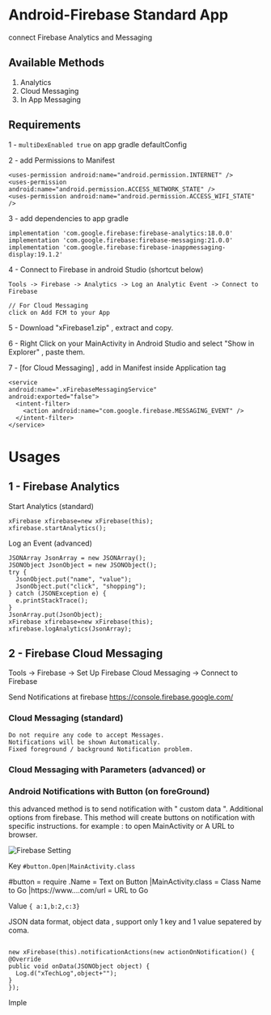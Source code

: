 # Android-Firebase Standard App
connect Firebase Analytics and Messaging

## Available Methods

1. Analytics
2. Cloud Messaging
3. In App Messaging

## Requirements

1 -  ``` multiDexEnabled true ```
on app gradle defaultConfig

2 - add Permissions to Manifest
```
<uses-permission android:name="android.permission.INTERNET" />
<uses-permission android:name="android.permission.ACCESS_NETWORK_STATE" />
<uses-permission android:name="android.permission.ACCESS_WIFI_STATE" />
```

3 - add dependencies to app gradle 

```
implementation 'com.google.firebase:firebase-analytics:18.0.0'
implementation 'com.google.firebase:firebase-messaging:21.0.0'
implementation 'com.google.firebase:firebase-inappmessaging-display:19.1.2'
```

4 - Connect to Firebase in android Studio (shortcut below)
```
Tools -> Firebase -> Analytics -> Log an Analytic Event -> Connect to Firebase

// For Cloud Messaging
click on Add FCM to your App
```

5 - Download "xFirebase1.zip" , extract and copy.

6 - Right Click on your MainActivity in Android Studio and select "Show in Explorer" , paste them.

7 - [for Cloud Messaging] , add in Manifest inside Application tag
```
<service
android:name=".xFirebaseMessagingService"
android:exported="false">
  <intent-filter>
    <action android:name="com.google.firebase.MESSAGING_EVENT" />
  </intent-filter>
</service>
```

# Usages 

## 1 - Firebase Analytics

Start Analytics (standard)
```
xFirebase xfirebase=new xFirebase(this);
xfirebase.startAnalytics();
```

Log an Event (advanced)
```
JSONArray JsonArray = new JSONArray();
JSONObject JsonObject = new JSONObject();
try {
  JsonObject.put("name", "value");
  JsonObject.put("click", "shopping");
} catch (JSONException e) {
  e.printStackTrace();
}
JsonArray.put(JsonObject);
xFirebase xfirebase=new xFirebase(this);
xfirebase.logAnalytics(JsonArray);
```

## 2 - Firebase Cloud Messaging

Tools -> Firebase -> Set Up Firebase Cloud Messaging -> Connect to Firebase

Send Notifications at firebase https://console.firebase.google.com/

### Cloud Messaging (standard)
```
Do not require any code to accept Messages.
Notifications will be shown Automatically.
Fixed foreground / background Notification problem.
```

### Cloud Messaging with Parameters (advanced) or
### Android Notifications with Button (on foreGround)

this advanced method is to send notification with " custom data ". Additional options from firebase.
This method will create buttons on notification with specific instructions. for example : to open MainActivity or A URL to browser.

![Firebase Setting](https://cdn.xtsmm.com/android/images/Capture.PNG)

Key ``` #button.Open|MainActivity.class ```

#button = require
.Name = Text on Button
|MainActivity.class = Class Name to Go
|https://www....com/url = URL to Go

Value ``` { a:1,b:2,c:3} ```

JSON data format, object data , support only 1 key and 1 value sepatered by coma.


```

new xFirebase(this).notificationActions(new actionOnNotification() {
@Override
public void onData(JSONObject object) {
  Log.d("xTechLog",object+"");
}
});
```
Imple
